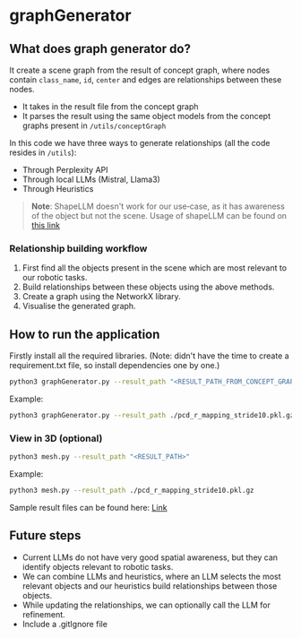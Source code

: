 # graphGenerator

## What does graph generator do?

It create a scene graph from the result of concept graph, where nodes contain `class_name`, `id`, `center` and edges are relationships between these nodes.

* It takes in the result file from the concept graph
* It parses the result using the same object models from the concept graphs present in `/utils/conceptGraph`

In this code we have three ways to generate relationships (all the code resides in `/utils`):

- Through Perplexity API
- Through local LLMs (Mistral, Llama3)
- Through Heuristics

> **Note**: ShapeLLM doesn't work for our use‑case, as it has awareness of the object but not the scene. Usage of shapeLLM can be found on [this link](https://huggingface.co/qizekun/ShapeLLM_7B_gapartnet_v1.0)

### Relationship building workflow

1. First find all the objects present in the scene which are most relevant to our robotic tasks.  
2. Build relationships between these objects using the above methods.  
3. Create a graph using the NetworkX library.  
4. Visualise the generated graph.

## How to run the application

Firstly install all the required libraries. (Note: didn't have the time to create a requirement.txt file, so install dependencies one by one.)

```bash
python3 graphGenerator.py --result_path "<RESULT_PATH_FROM_CONCEPT_GRAPHS>"
```

Example:

```bash
python3 graphGenerator.py --result_path ./pcd_r_mapping_stride10.pkl.gz
```

### View in 3D (optional)

```bash
python3 mesh.py --result_path "<RESULT_PATH>"
```

Example:

```bash
python3 mesh.py --result_path ./pcd_r_mapping_stride10.pkl.gz
```

Sample result files can be found here: [Link](https://drive.google.com/drive/folders/1pPe23aHm4aEgwe-HOQJHRvp-Z8Olq5ia?usp=sharing)

## Future steps

* Current LLMs do not have very good spatial awareness, but they can identify objects relevant to robotic tasks.
* We can combine LLMs and heuristics, where an LLM selects the most relevant objects and our heuristics build relationships between those objects.
* While updating the relationships, we can optionally call the LLM for refinement.
* Include a .gitIgnore file
